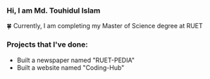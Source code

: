 ### Hi, I am Md. Touhidul Islam

:four_leaf_clover: Currently, I am completing my Master of Science degree at RUET

### Projects that I've done:
- Built a newspaper named "RUET-PEDIA"
- Built a website named "Coding-Hub"

